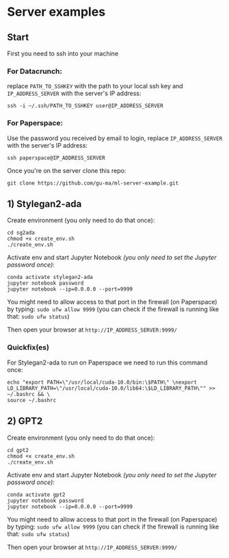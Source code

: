 # Server examples


## Start

First you need to ssh into your machine 

### For Datacrunch:

replace `PATH_TO_SSHKEY` with the path to your local ssh key and `IP_ADDRESS_SERVER` with the server's IP address:

```
ssh -i ~/.ssh/PATH_TO_SSHKEY user@IP_ADDRESS_SERVER
```

### For Paperspace:

Use the password you received by email to login, replace `IP_ADDRESS_SERVER` with the server's IP address:

```
ssh paperspace@IP_ADDRESS_SERVER
```

Once you're on the server clone this repo:

```
git clone https://github.com/gu-ma/ml-server-example.git
```


## 1) Stylegan2-ada

Create environment (you only need to do that once):

```
cd sg2ada
chmod +x create_env.sh
./create_env.sh
```

Activate env and start Jupyter Notebook _(you only need to set the Jupyter password once)_:

```
conda activate stylegan2-ada
jupyter notebook password
jupyter notebook --ip=0.0.0.0 --port=9999
```

You might need to allow access to that port in the firewall (on Paperspace) by typing: `sudo ufw allow 9999` (you can check if the firewall is running like that: `sudo ufw status`)

Then open your browser at `http://IP_ADDRESS_SERVER:9999/`

### Quickfix(es)

For Stylegan2-ada to run on Paperspace we need to run this command once:

```
echo "export PATH=\"/usr/local/cuda-10.0/bin:\$PATH\" \nexport LD_LIBRARY_PATH=\"/usr/local/cuda-10.0/lib64:\$LD_LIBRARY_PATH\"" >> ~/.bashrc && \
source ~/.bashrc
```


## 2) GPT2

Create environment (you only need to do that once):

```
cd gpt2
chmod +x create_env.sh
./create_env.sh
```

Activate env and start Jupyter Notebook _(you only need to set the Jupyter password once)_:

```
conda activate gpt2
jupyter notebook password
jupyter notebook --ip=0.0.0.0 --port=9999
```

You might need to allow access to that port in the firewall (on Paperspace) by typing: `sudo ufw allow 9999` (you can check if the firewall is running like that: `sudo ufw status`)

Then open your browser at `http://IP_ADDRESS_SERVER:9999/`
